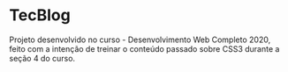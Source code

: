 # TecBlog
Projeto desenvolvido no curso - Desenvolvimento Web Completo 2020, 
 feito com a intenção de treinar o conteúdo passado sobre CSS3 durante a seção 4 do curso.
